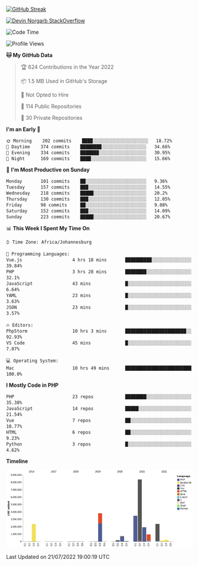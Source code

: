 
[![GitHub Streak](http://github-readme-streak-stats.herokuapp.com?user=DevinNorgarb&date_format=M%20j%5B%2C%20Y%5D)](https://git.io/streak-stats)


[![Devin Norgarb StackOverflow](https://github-readme-stackoverflow.vercel.app/?userID=4993755)](https://stackoverflow.com/users/4993755/devin-norgarb)

<!--START_SECTION:waka-->
![Code Time](http://img.shields.io/badge/Code%20Time-0%20secs-blue)

![Profile Views](http://img.shields.io/badge/Profile%20Views-0-blue)

**🐱 My GitHub Data** 

> 🏆 624 Contributions in the Year 2022
 > 
> 📦 1.5 MB Used in GitHub's Storage 
 > 
> 🚫 Not Opted to Hire
 > 
> 📜 114 Public Repositories 
 > 
> 🔑 30 Private Repositories  
 > 
**I'm an Early 🐤** 

```text
🌞 Morning    202 commits    ████░░░░░░░░░░░░░░░░░░░░░   18.72% 
🌆 Daytime    374 commits    ████████░░░░░░░░░░░░░░░░░   34.66% 
🌃 Evening    334 commits    ███████░░░░░░░░░░░░░░░░░░   30.95% 
🌙 Night      169 commits    ████░░░░░░░░░░░░░░░░░░░░░   15.66%

```
📅 **I'm Most Productive on Sunday** 

```text
Monday       101 commits    ██░░░░░░░░░░░░░░░░░░░░░░░   9.36% 
Tuesday      157 commits    ███░░░░░░░░░░░░░░░░░░░░░░   14.55% 
Wednesday    218 commits    █████░░░░░░░░░░░░░░░░░░░░   20.2% 
Thursday     130 commits    ███░░░░░░░░░░░░░░░░░░░░░░   12.05% 
Friday       98 commits     ██░░░░░░░░░░░░░░░░░░░░░░░   9.08% 
Saturday     152 commits    ███░░░░░░░░░░░░░░░░░░░░░░   14.09% 
Sunday       223 commits    █████░░░░░░░░░░░░░░░░░░░░   20.67%

```


📊 **This Week I Spent My Time On** 

```text
⌚︎ Time Zone: Africa/Johannesburg

💬 Programming Languages: 
Vue.js                   4 hrs 18 mins       ██████████░░░░░░░░░░░░░░░   39.84% 
PHP                      3 hrs 28 mins       ████████░░░░░░░░░░░░░░░░░   32.1% 
JavaScript               43 mins             █░░░░░░░░░░░░░░░░░░░░░░░░   6.64% 
YAML                     23 mins             █░░░░░░░░░░░░░░░░░░░░░░░░   3.63% 
JSON                     23 mins             █░░░░░░░░░░░░░░░░░░░░░░░░   3.57%

🔥 Editors: 
PhpStorm                 10 hrs 3 mins       ███████████████████████░░   92.93% 
VS Code                  45 mins             █░░░░░░░░░░░░░░░░░░░░░░░░   7.07%

💻 Operating System: 
Mac                      10 hrs 49 mins      █████████████████████████   100.0%

```

**I Mostly Code in PHP** 

```text
PHP                      23 repos            ████████░░░░░░░░░░░░░░░░░   35.38% 
JavaScript               14 repos            █████░░░░░░░░░░░░░░░░░░░░   21.54% 
Vue                      7 repos             ██░░░░░░░░░░░░░░░░░░░░░░░   10.77% 
HTML                     6 repos             ██░░░░░░░░░░░░░░░░░░░░░░░   9.23% 
Python                   3 repos             █░░░░░░░░░░░░░░░░░░░░░░░░   4.62%

```


**Timeline**

![Chart not found](https://raw.githubusercontent.com/DevinNorgarb/DevinNorgarb/main/charts/bar_graph.png) 


 Last Updated on 21/07/2022 19:00:19 UTC
<!--END_SECTION:waka-->

